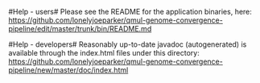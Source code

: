 #Help - users#
Please see the README for the application binaries, here: https://github.com/lonelyjoeparker/qmul-genome-convergence-pipeline/edit/master/trunk/bin/README.md

#Help - developers#
Reasonably up-to-date javadoc (autogenerated) is available through the index.html files under this directory: https://github.com/lonelyjoeparker/qmul-genome-convergence-pipeline/new/master/doc/index.html
